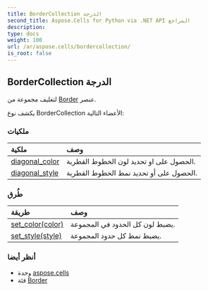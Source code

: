 ```yaml
---
title: BorderCollection الدرجة
second_title: Aspose.Cells for Python via .NET API المراجع
description:
type: docs
weight: 100
url: /ar/aspose.cells/bordercollection/
is_root: false
---
```

##  BorderCollection الدرجة
لتغليف مجموعة من [Border](/cells/python-net/ar/aspose.cells/border) عنصر.



يكشف نوع BorderCollection الأعضاء التالية:

###  ملكيات
| ملكية| وصف|
| :- | :- |
| [diagonal_color](/cells/python-net/ar/aspose.cells/bordercollection/diagonal_color) | الحصول على او تحديد لون الخطوط القطرية.|
| [diagonal_style](/cells/python-net/ar/aspose.cells/bordercollection/diagonal_style) | الحصول على أو تحديد نمط الخطوط القطرية.|


###  طُرق
| طريقة| وصف|
| :- | :- |
| [set_color(color)](/cells/python-net/ar/aspose.cells/bordercollection/set_color/#aspose.pydrawing.Color) | يضبط لون كل الحدود في المجموعة.|
| [set_style(style)](/cells/python-net/ar/aspose.cells/bordercollection/set_style/#CellBorderType) | يضبط نمط كل حدود المجموعة.|



###  أنظر أيضا
* وحدة [aspose.cells](..)
* فئة [Border](/cells/python-net/ar/aspose.cells/border)
